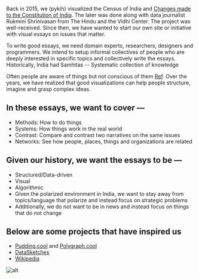 Back in 2015, we (pykih) visualized the Census of India and [Changes made to the Constitution of India](http://constitution-of-india.pykih.com). The later was done along with data journalist Rukmini Shrinivasan from The Hindu and the Vidhi Center. The project was well-received. Since then, we have wanted to start our own site or initiative with visual essays on issues that matter.

To write good essays, we need domain experts, researchers, designers and programmers. We intend to setup informal collectives of people who are deeply interested in specific topics and collectively write the essays. Historically, India had Samhitas -- Systematic collection of knowledge

Often people are aware of things but not conscious of them [Ref](https://www.philosophyetc.net/2004/09/analytic-knife.html). Over the years, we have realized that good visualizations can help people structure, imagine and grasp complex ideas.

## In these essays, we want to cover —
* Methods: How to do things
* Systems: How things work in the real world
* Contrast: Compare and contrast two narratives on the same issues
* Networks: See how people, places, things and organizations are related

## Given our history, we want the essays to be —
* Structured/Data-driven
* Visual
* Algorithmic
* Given the polarized environment in India, we want to stay away from topics/language that polarize and instead focus on strategic problems
* Additionally, we do not want to be in news and instead focus on things that do not change

## Below are some projects that have inspired us
 
* [Pudding.cool](https://pudding.cool/) and [Polygraph.cool](http://polygraph.cool/)
* [DataSketches](http://www.datasketch.es/)
* [Wikipedia](https://www.Wikipedia.org)

![alt](https://raw.githubusercontent.com/readsamhita/FYI/master/7923DA20-2913-40A2-9B64-14113ACACFA5.png)
